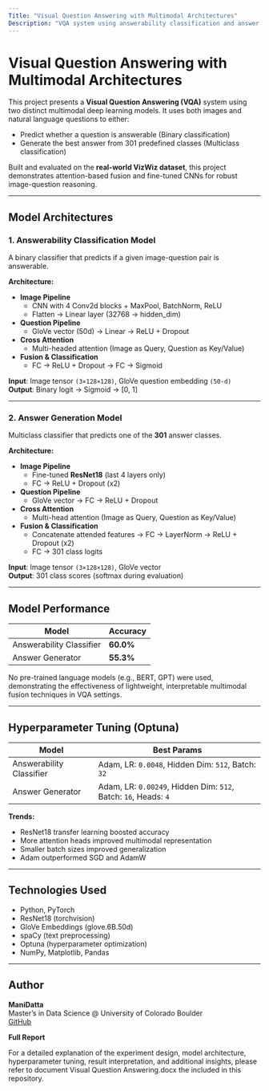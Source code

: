 ```yaml
---
Title: "Visual Question Answering with Multimodal Architectures"
Description: "VQA system using answerability classification and answer generation models on the VizWiz dataset"
---
```


# Visual Question Answering with Multimodal Architectures

This project presents a **Visual Question Answering (VQA)** system using two distinct multimodal deep learning models. It uses both images and natural language questions to either:
- Predict whether a question is answerable (Binary classification)
- Generate the best answer from 301 predefined classes (Multiclass classification)

Built and evaluated on the **real-world VizWiz dataset**, this project demonstrates attention-based fusion and fine-tuned CNNs for robust image-question reasoning.

---

## Model Architectures

### 1. Answerability Classification Model

A binary classifier that predicts if a given image-question pair is answerable.

**Architecture:**

- **Image Pipeline**
  - CNN with 4 Conv2d blocks + MaxPool, BatchNorm, ReLU
  - Flatten → Linear layer (32768 → hidden_dim)
- **Question Pipeline**
  - GloVe vector (50d) → Linear → ReLU + Dropout
- **Cross Attention**
  - Multi-headed attention (Image as Query, Question as Key/Value)
- **Fusion & Classification**
  - FC → ReLU + Dropout → FC → Sigmoid

**Input**: Image tensor `(3×128×128)`, GloVe question embedding `(50-d)`  
**Output**: Binary logit → Sigmoid → [0, 1]

---

### 2. Answer Generation Model

Multiclass classifier that predicts one of the **301** answer classes.

**Architecture:**

- **Image Pipeline**
  - Fine-tuned **ResNet18** (last 4 layers only)
  - FC → ReLU + Dropout (x2)
- **Question Pipeline**
  - GloVe vector → FC → ReLU + Dropout
- **Cross Attention**
  - Multi-head attention (Image as Query, Question as Key/Value)
- **Fusion & Classification**
  - Concatenate attended features → FC → LayerNorm → ReLU + Dropout (x2)
  - FC → 301 class logits

**Input**: Image tensor `(3×128×128)`, GloVe vector  
**Output**: 301 class scores (softmax during evaluation)

---

## Model Performance

| Model                    | Accuracy |
|--------------------------|----------|
| Answerability Classifier | **60.0%** |
| Answer Generator         | **55.3%** |


No pre-trained language models (e.g., BERT, GPT) were used, demonstrating the effectiveness of lightweight, interpretable multimodal fusion techniques in VQA settings.

---

## Hyperparameter Tuning (Optuna)

| Model                    | Best Params |
|--------------------------|-------------|
| Answerability Classifier | Adam, LR: `0.0048`, Hidden Dim: `512`, Batch: `32` |
| Answer Generator         | Adam, LR: `0.00249`, Hidden Dim: `512`, Batch: `16`, Heads: `4` |

**Trends:**
- ResNet18 transfer learning boosted accuracy
- More attention heads improved multimodal representation
- Smaller batch sizes improved generalization
- Adam outperformed SGD and AdamW

---

## Technologies Used

- Python, PyTorch
- ResNet18 (torchvision)
- GloVe Embeddings (glove.6B.50d)
- spaCy (text preprocessing)
- Optuna (hyperparameter optimization)
- NumPy, Matplotlib, Pandas

---

## Author

**ManiDatta**  
Master’s in Data Science @ University of Colorado Boulder  
[GitHub](https://github.com/Manidatta1)


**Full Report**

For a detailed explanation of the experiment design, model architecture, hyperparameter tuning, result interpretation, and additional insights, please refer to document Visual Question Answering.docx the included in this repository.


